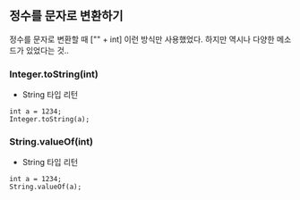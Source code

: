 ## 정수를 문자로 변환하기

정수를 문자로 변환할 때 ["" + int] 이런 방식만 사용했었다. 하지만 역시나 다양한 메소드가 있었다는 것..

### Integer.toString(int)
* String 타입 리턴

```
int a = 1234;
Integer.toString(a);
```

### String.valueOf(int)
* String 타입 리턴

```
int a = 1234;
String.valueOf(a);
```